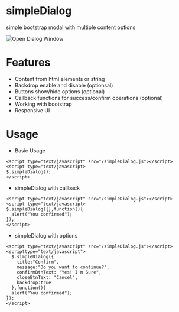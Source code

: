 # simpleDialog
simple bootstrap modal with multiple content options

![Open Dialog Window](https://github.com/ovaqlab/simpleDialog/blob/master/screenshot.png)

# Features
* Content from html elements or string  
* Backdrop enable and disable (optionsal)
* Buttons show/hide options (optional)
* Callback functions for success/confirm operations (optional)
* Working with bootstrap
* Responsive UI

# Usage

* Basic Usage 

```
<script type="text/javascript" src="/simpleDialog.js"></script>
<script type="text/javascript>
$.simpleDialog();
</script>
```
* simpleDialog with callback
```
<script type="text/javascript" src="/simpleDialog.js"></script>
<script type="text/javascript>
$.simpleDialog({},function(){
  alert("You confirmed");
});
</script>
```
* simpleDialog with options

```
<script type="text/javascript" src="/simpleDialog.js"></script>
<scripttype="text/javascript">
  $.simpleDialog({
    title:"Confirm",
    message:"Do you want to continue?",
    confirmBtnText: "Yes! I'm Sure",
    closeBtnText: "Cancel",
    backdrop:true
  },function(){
  alert("You confirmed");
});
</script>
```

